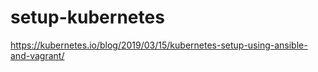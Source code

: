 # setup-kubernetes

https://kubernetes.io/blog/2019/03/15/kubernetes-setup-using-ansible-and-vagrant/
